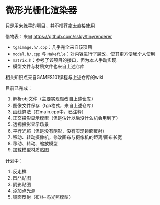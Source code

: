 # 微形光栅化渲染器

只是用来练手的项目，并不推荐拿去直接使用

借物表：来自 https://github.com/ssloy/tinyrenderer
- `tgaimage.h/.cpp`：几乎完全来自该项目
- `model.h/.cpp` 与 `Makefile`：对内容进行了魔改，使其更方便我个人使用
- `matrix.h`：参考了该项目的接口，但为本人手动实现
- 模型文件与材质文件也来自上述仓库

相关知识点来自GAMES101课程与上述仓库的wiki

目前已完成：

1. 解析obj文件（主要实现魔改自上述仓库）
2. 图像文件保存（tga格式，来自上述仓库）
3. 画线算法（在main.cpp中，已注释）
4. 正交投影显示模型（但是估计以后没什么机会用到了）
5. 透视投影显示场景
6. 平行光照（但是没有阴影，没有实现镜面反射）
7. 移动、转动摄像机，修改画布与摄像机的距离/画布长宽
8. 移动、转动、缩放模型
9. 加载模型材质贴图

计划中：

1. 反走样
2. 凹凸贴图
3. 阴影贴图
4. 添加点光源
5. 镜面反射（布林-冯光照模型）